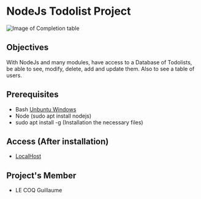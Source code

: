 # NodeJs Todolist Project
![Image of Completion table](https://i.pinimg.com/originals/53/ad/d5/53add59a2a5bb25b7df87056fc28fbac.png)

## Objectives

With NodeJs and many modules, have access to a Database of Todolists, be able to see, modify, delete, add and update them.
Also to see a table of users.

## Prerequisites

* Bash [Unbuntu Windows](https://www.windowscentral.com/how-install-bash-shell-command-line-windows-10)
* Node (sudo apt install nodejs)
* sudo apt install -g (Installation the necessary files)

## Access (After installation)

* [LocalHost](http://localhost:8080/todos/)

## Project's Member

* LE COQ Guillaume
